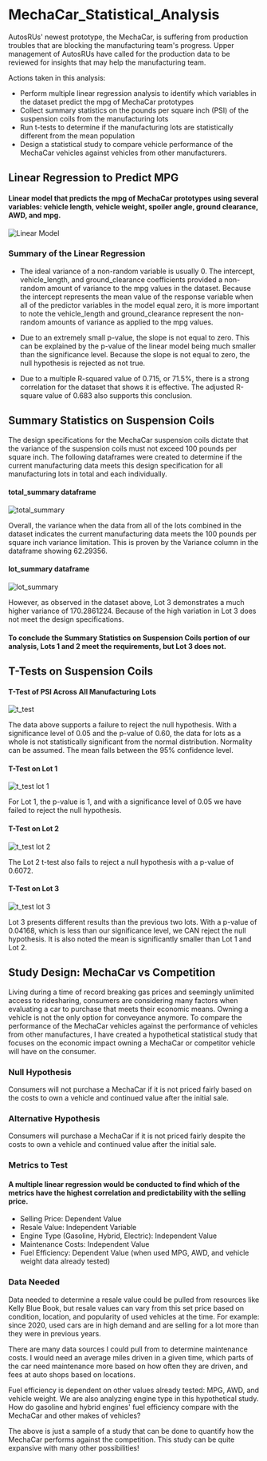 # MechaCar_Statistical_Analysis

AutosRUs' newest prototype, the MechaCar, is suffering from production troubles that are blocking the manufacturing team's progress. Upper management of AutosRUs have called for the production data to be reviewed for insights that may help the manufacturing team.

Actions taken in this analysis:

  - Perform multiple linear regression analysis to identify which variables in the dataset predict the mpg of MechaCar prototypes
  - Collect summary statistics on the pounds per square inch (PSI) of the suspension coils from the manufacturing lots
  - Run t-tests to determine if the manufacturing lots are statistically different from the mean population
  - Design a statistical study to compare vehicle performance of the MechaCar vehicles against vehicles from other manufacturers. 

## Linear Regression to Predict MPG

#### Linear model that predicts the mpg of MechaCar prototypes using several variables: vehicle length, vehicle weight, spoiler angle, ground clearance, AWD, and mpg.

![Linear Model](https://github.com/jstearns1988/MechaCar_Statistical_Analysis/blob/main/Resourses/Deliverable%201%20ss.png?raw=true)

### Summary of the Linear Regression

- The ideal variance of a non-random variable is usually 0. The intercept, vehicle_length, and ground_clearance coefficients provided a non-random amount of variance to the mpg values in the dataset. Because the intercept represents the mean value of the response variable when all of the predictor variables in the model equal zero, it is more important to note the vehicle_length and ground_clearance represent the non-random amounts of variance as applied to the mpg values.

- Due to an extremely small p-value, the slope is not equal to zero. This can be explained by the p-value of the linear model being much smaller than the significance level. Because the slope is not equal to zero, the null hypothesis is rejected as not true.

- Due to a multiple R-squared value of 0.715, or 71.5%, there is a strong correlation for the dataset that shows it is effective. The adjusted R-square value of 0.683 also supports this conclusion.


## Summary Statistics on Suspension Coils

The design specifications for the MechaCar suspension coils dictate that the variance of the suspension coils must not exceed 100 pounds per square inch. The following dataframes were created to determine if the current manufacturing data meets this design specification for all manufacturing lots in total and each individually.

#### total_summary dataframe

![total_summary](https://github.com/jstearns1988/MechaCar_Statistical_Analysis/blob/main/Resourses/total_summary%20df.png?raw=true)

Overall, the variance when the data from all of the lots combined in the dataset indicates the current manufacturing data meets the 100 pounds per square inch variance limitation. This is proven by the Variance column in the dataframe showing 62.29356.

#### lot_summary dataframe

![lot_summary](https://github.com/jstearns1988/MechaCar_Statistical_Analysis/blob/main/Resourses/lot_summary%20df.png?raw=true)

However, as observed in the dataset above, Lot 3 demonstrates a much higher variance of 170.2861224. Because of the high variation in Lot 3 does not meet the design specifications.

#### To conclude the Summary Statistics on Suspension Coils portion of our analysis, Lots 1 and 2 meet the requirements, but Lot 3 does not.


## T-Tests on Suspension Coils

#### T-Test of PSI Across All Manufacturing Lots

![t_test](https://github.com/jstearns1988/MechaCar_Statistical_Analysis/blob/main/Resourses/PSI%20t-test.png?raw=true)

The data above supports a failure to reject the null hypothesis. With a significance level of 0.05 and the p-value of 0.60, the data for lots as a whole is not statistically significant from the normal distribution. Normality can be assumed. The mean falls between the 95% confidence level.

#### T-Test on Lot 1

![t_test lot 1](https://github.com/jstearns1988/MechaCar_Statistical_Analysis/blob/main/Resourses/lot1.png?raw=true)

For Lot 1, the p-value is 1, and with a significance level of 0.05 we have failed to reject the null hypothesis.

#### T-Test on Lot 2

![t_test lot 2](https://github.com/jstearns1988/MechaCar_Statistical_Analysis/blob/main/Resourses/lot2.png?raw=true)

The Lot 2 t-test also fails to reject a null hypothesis with a p-value of 0.6072.

#### T-Test on Lot 3

![t_test lot 3](https://github.com/jstearns1988/MechaCar_Statistical_Analysis/blob/main/Resourses/lot3.png?raw=true)

Lot 3 presents different results than the previous two lots. With a p-value of 0.04168, which is less than our significance level, we CAN reject the null hypothesis. It is also noted the mean is significantly smaller than Lot 1 and Lot 2.

## Study Design: MechaCar vs Competition

Living during a time of record breaking gas prices and seemingly unlimited access to ridesharing, consumers are considering many factors when evaluating a car to purchase that meets their economic means. Owning a vehicle is not the only option for conveyance anymore. To compare the performance of the MechaCar vehicles against the performance of vehicles from other manufactures, I have created a hypothetical statistical study that focuses on the economic impact owning a MechaCar or competitor vehicle will have on the consumer.

### Null Hypothesis

Consumers will not purchase a MechaCar if it is not priced fairly based on the costs to own a vehicle and continued value after the initial sale.

### Alternative Hypothesis

Consumers will purchase a MechaCar if it is not priced fairly despite the costs to own a vehicle and continued value after the initial sale.

### Metrics to Test

#### A multiple linear regression would be conducted to find which of the metrics have the highest correlation and predictability with the selling price.

  - Selling Price: Dependent Value
  - Resale Value: Independent Variable
  - Engine Type (Gasoline, Hybrid, Electric): Independent Value
  - Maintenance Costs: Independent Value
  - Fuel Efficiency: Dependent Value (when used MPG, AWD, and vehicle weight data already tested)
  
### Data Needed

Data needed to determine a resale value could be pulled from resources like Kelly Blue Book, but resale values can vary from this set price based on condition, location, and popularity of used vehicles at the time. For example: since 2020, used cars are in high demand and are selling for a lot more than they were in previous years.

There are many data sources I could pull from to determine maintenance costs. I would need an average miles driven in a given time, which parts of the car need maintenance more based on how often they are driven, and fees at auto shops based on locations.

Fuel efficiency is dependent on other values already tested: MPG, AWD, and vehicle weight. We are also analyzing engine type in this hypothetical study. How do gasoline and hybrid engines' fuel efficiency compare with the MechaCar and other makes of vehicles?

The above is just a sample of a study that can be done to quantify how the MechaCar performs against the competition. This study can be quite expansive with many other possibilities! 
  
 

  
